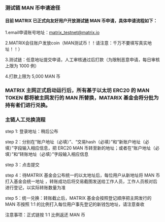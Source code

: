 ### 测试链 MAN 币申请途径

#### 目前 MATRIX 已正式向友好用户开放测试链 MAN 币申请，具体申请流程如下：
	
1.email申请账号地址：matrix_testnet@matrix.io

2.MATRIX会往账户发放coin（MAN测试币！！请注意：千万不要填写真实地址！！）

3.测试链：任意地址提交申请，人工审核通过后打款（为限制恶意申请，每日审核上限为 1000 例）

4.打款上限为 5,000 MAN 币 


### MATRIX 主网正式启动运行后，所有基于以太坊 ERC20 的 MAN TOKEN 都将被主网发行的 MAN 所替换，MATARIX 基金会将分批为持有者们进行兑换。 

### 主链人工兑换流程 

step 1: 登录地址：稍后公布

step 2：分别在“账户地址（必填）”、“交易hash（必填）”和“新账户地址（必填）”字段输入相应信息，把 ERC20 MAN 币转至新的地址；或者在“账户地址（必填）”和“转账地址（必填）”字段输入相应信息 

step 3：点击提交 

step 4：待MATRIX 基金会公布统一的以太地址后，每位用户从新地址将 MAN 币打入基金会统一地址 ，转账成功后将交易截图发送给工作人员，工作人员核对后进行登记，以实际转账数量为准 

step 5：统一兑换：转账截止后，MATRIX 基金会按照登记顺序把主网发行的 MAN 币按照 1:1 的比例打入每位用户事先登记的新钱包地址，请注意查收 

注意事项：正式链按 1:1 比例返还 MAN 币


